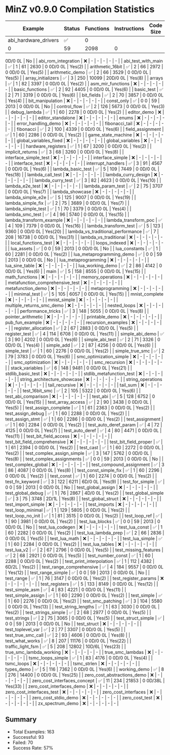 # MinZ v0.9.0 Compilation Statistics

| Example | Status | Functions | Instructions | Code Size | String Opts | SMC |
|---------|--------|-----------|--------------|-----------|-------------|-----|
| abi_hardware_drivers | ✅ | 0
0 | 59 | 2098 | 0
0D/0
0L | No |
| abi_rom_integration | ❌ | - | - | - | - | - |
| abi_test_with_main | ✅ | 1 | 61 | 2630 | 0
0D/0
0L | Yes(2) |
| arithmetic_16bit | ✅ | 2 | 66 | 2972 | 0
0D/0
0L | Yes(5) |
| arithmetic_demo | ✅ | 2 | 66 | 3529 | 0
0D/0
0L | Yes(5) |
| array_initializers | ✅ | 3 | 250 | 10099 | 20D/0
0L | Yes(8) |
| arrays | ✅ | 1 | 82 | 3397 | 0
0D/0
0L | Yes(2) |
| asm_mir_functions | ❌ | - | - | - | - | - |
| basic_functions | ✅ | 2 | 92 | 4405 | 0
0D/0
0L | Yes(6) |
| basic_test | ✅ | 2 | 71 | 3319 | 0
0D/0
0L | Yes(6) |
| bit_fields | ✅ | 2 | 70 | 3857 | 0
0D/0
0L | Yes(4) |
| bit_manipulation | ❌ | - | - | - | - | - |
| const_only | ✅ | 0
0 | 59 | 2013 | 0
0D/0
0L | No |
| control_flow | ✅ | 2 | 126 | 5673 | 0
0D/0
0L | Yes(3) |
| debug_lambda | ✅ | 1 | 60 | 2278 | 0
0D/0
0L | Yes(2) |
| editor_demo | ❌ | - | - | - | - | - |
| editor_standalone | ❌ | - | - | - | - | - |
| enums | ❌ | - | - | - | - | - |
| error_handling_demo | ❌ | - | - | - | - | - |
| fibonacci_tail | ❌ | - | - | - | - | - |
| fibonacci | ✅ | 2 | 100 | 4339 | 0
0D/0
0L | Yes(6) |
| field_assignment | ✅ | 1 | 60 | 2286 | 0
0D/0
0L | Yes(2) |
| game_state_machine | ❌ | - | - | - | - | - |
| global_variables_fixed | ❌ | - | - | - | - | - |
| global_variables | ❌ | - | - | - | - | - |
| hardware_registers | ✅ | 1 | 67 | 3200 | 0
0D/0
0L | Yes(2) |
| implicit_returns | ✅ | 3 | 68 | 3260 | 0
0D/0
0L | Yes(8) |
| interface_simple_test | ❌ | - | - | - | - | - |
| interface_simple | ❌ | - | - | - | - | - |
| interface_test | ❌ | - | - | - | - | - |
| interrupt_handlers | ✅ | 3 | 91 | 4567 | 0
0D/0
0L | Yes(6) |
| lambda_basic_test | ✅ | 5 | 109 | 7449 | 0
0D/0
0L | Yes(18) |
| lambda_call_test | ❌ | - | - | - | - | - |
| lambda_curry_design | ❌ | - | - | - | - | - |
| lambda_curry_test | ✅ | 3 | 82 | 4623 | 0
0D/0
0L | Yes(10) |
| lambda_e2e_test | ❌ | - | - | - | - | - |
| lambda_param_test | ✅ | 2 | 75 | 3707 | 0
0D/0
0L | Yes(7) |
| lambda_showcase | ❌ | - | - | - | - | - |
| lambda_simple_e2e | ✅ | 5 | 125 | 9007 | 0
0D/0
0L | Yes(19) |
| lambda_simple_fix | ✅ | 2 | 75 | 3689 | 0
0D/0
0L | Yes(7) |
| lambda_simple_test | ✅ | 1 | 70 | 3379 | 0
0D/0
0L | Yes(4) |
| lambda_smc_test | ✅ | 4 | 96 | 5740 | 0
0D/0
0L | Yes(15) |
| lambda_transform_example | ❌ | - | - | - | - | - |
| lambda_transform_poc | ✅ | 4 | 109 | 7379 | 0
0D/0
0L | Yes(16) |
| lambda_transform_test | ✅ | 5 | 123 | 9360 | 0
0D/0
0L | Yes(20) |
| lambda_vs_traditional_performance | ✅ | 7 | 208 | 16738 | 0
0D/0
0L | Yes(31) |
| lambda_vs_traditional | ❌ | - | - | - | - | - |
| local_functions_test | ❌ | - | - | - | - | - |
| loops_indexed | ❌ | - | - | - | - | - |
| lua_assets | ✅ | 0
0 | 59 | 2013 | 0
0D/0
0L | No |
| lua_constants | ✅ | 1 | 60 | 2281 | 0
0D/0
0L | Yes(2) |
| lua_metaprogramming_demo | ✅ | 0
0 | 59 | 2013 | 0
0D/0
0L | No |
| lua_metaprogramming | ❌ | - | - | - | - | - |
| lua_sine_table | ❌ | - | - | - | - | - |
| lua_working_demo | ✅ | 2 | 86 | 4142 | 0
0D/0
0L | Yes(6) |
| main | ✅ | 5 | 158 | 8555 | 0
0D/0
0L | Yes(15) |
| math_functions | ❌ | - | - | - | - | - |
| memory_operations | ❌ | - | - | - | - | - |
| metafunction_comprehensive_test | ❌ | - | - | - | - | - |
| metafunction_demo | ❌ | - | - | - | - | - |
| metaprogramming | ❌ | - | - | - | - | - |
| minimal_test | ✅ | 5 | 105 | 6057 | 0
0D/0
0L | Yes(15) |
| mnist_complete | ❌ | - | - | - | - | - |
| mnist_simple | ❌ | - | - | - | - | - |
| multiple_returns_smc_demo | ❌ | - | - | - | - | - |
| nested_loops | ❌ | - | - | - | - | - |
| performance_tricks | ✅ | 3 | 148 | 5055 | 0
0D/0
0L | Yes(8) |
| pointer_arithmetic | ❌ | - | - | - | - | - |
| printable_demo | ❌ | - | - | - | - | - |
| pub_fun_example | ❌ | - | - | - | - | - |
| recursion_examples | ❌ | - | - | - | - | - |
| register_allocation | ✅ | 2 | 67 | 2883 | 0
0D/0
0L | Yes(5) |
| register_test | ✅ | 4 | 114 | 6708 | 0
0D/0
0L | Yes(11) |
| simple_abi_demo | ✅ | 3 | 90 | 4202 | 0
0D/0
0L | Yes(6) |
| simple_abi_test | ✅ | 2 | 71 | 3326 | 0
0D/0
0L | Yes(4) |
| simple_add | ✅ | 2 | 87 | 4256 | 0
0D/0
0L | Yes(6) |
| simple_test | ✅ | 1 | 60 | 2276 | 0
0D/0
0L | Yes(2) |
| simple_true_smc | ✅ | 2 | 79 | 3783 | 0
0D/0
0L | Yes(6) |
| smc_optimization_simple | ❌ | - | - | - | - | - |
| smc_optimization | ❌ | - | - | - | - | - |
| smc_recursion | ❌ | - | - | - | - | - |
| stack_variables | ✅ | 6 | 148 | 9481 | 0
0D/0
0L | Yes(21) |
| stdlib_basic_test | ❌ | - | - | - | - | - |
| stdlib_metafunction_test | ❌ | - | - | - | - | - |
| string_architecture_showcase | ❌ | - | - | - | - | - |
| string_operations | ❌ | - | - | - | - | - |
| tail_recursive | ❌ | - | - | - | - | - |
| tail_sum | ❌ | - | - | - | - | - |
| test_16bit_smc | ✅ | 2 | 105 | 5322 | 0
0D/0
0L | Yes(6) |
| test_abi_comparison | ❌ | - | - | - | - | - |
| test_abi | ✅ | 5 | 128 | 6752 | 0
0D/0
0L | Yes(15) |
| test_array_access | ✅ | 2 | 90 | 3438 | 0
0D/0
0L | Yes(5) |
| test_assign_complete | ✅ | 1 | 61 | 2363 | 0
0D/0
0L | Yes(2) |
| test_assign_debug | ✅ | 1 | 60 | 2288 | 0
0D/0
0L | Yes(2) |
| test_assign_stmt | ✅ | 1 | 60 | 2286 | 0
0D/0
0L | Yes(2) |
| test_assignment | ✅ | 1 | 60 | 2284 | 0
0D/0
0L | Yes(2) |
| test_auto_deref_param | ✅ | 4 | 72 | 4125 | 0
0D/0
0L | Yes(7) |
| test_auto_deref | ✅ | 4 | 80 | 4471 | 0
0D/0
0L | Yes(11) |
| test_bit_field_access | ❌ | - | - | - | - | - |
| test_bit_field_comprehensive | ❌ | - | - | - | - | - |
| test_bit_field_proper | ✅ | 1 | 61 | 2394 | 0
0D/0
0L | Yes(2) |
| test_cast | ✅ | 1 | 60 | 2272 | 0
0D/0
0L | Yes(2) |
| test_complex_assign_simple | ✅ | 3 | 147 | 5762 | 0
0D/0
0L | Yes(8) |
| test_complex_assignments | ✅ | 0
0 | 59 | 2013 | 0
0D/0
0L | No |
| test_complex_global | ❌ | - | - | - | - | - |
| test_compound_assignment | ✅ | 3 | 86 | 4087 | 0
0D/0
0L | Yes(8) |
| test_const_simple_fix | ✅ | 1 | 60 | 2296 | 0
0D/0
0L | Yes(2) |
| test_const | ✅ | 1 | 60 | 2274 | 0
0D/0
0L | Yes(2) |
| test_fn_keyword | ✅ | 3 | 122 | 6211 | 6D/0
0L | Yes(9) |
| test_for_simple | ✅ | 0
0 | 59 | 2013 | 0
0D/0
0L | No |
| test_global_assign | ❌ | - | - | - | - | - |
| test_global_debug | ✅ | 1 | 76 | 2867 | 4D/0
0L | Yes(2) |
| test_global_simple | ✅ | 3 | 75 | 3748 | 2D/1L | Yes(8) |
| test_global_struct | ❌ | - | - | - | - | - |
| test_import_simple | ❌ | - | - | - | - | - |
| test_imports | ❌ | - | - | - | - | - |
| test_loop_minimal | ✅ | 1 | 129 | 5805 | 0
0D/0
0L | Yes(2) |
| test_loop_no_init | ✅ | 1 | 81 | 3515 | 0
0D/0
0L | Yes(2) |
| test_loop_ref | ✅ | 1 | 90 | 3981 | 0
0D/0
0L | Yes(2) |
| test_lua_blocks | ✅ | 0
0 | 59 | 2013 | 0
0D/0
0L | No |
| test_lua_codegen | ❌ | - | - | - | - | - |
| test_lua_const | ✅ | 1 | 60 | 2282 | 0
0D/0
0L | Yes(2) |
| test_lua_lambda_prep | ✅ | 2 | 66 | 2836 | 0
0D/0
0L | Yes(5) |
| test_lua_math | ❌ | - | - | - | - | - |
| test_lua_simple | ✅ | 1 | 60 | 2284 | 0
0D/0
0L | Yes(2) |
| test_lua_tables | ❌ | - | - | - | - | - |
| test_lua_v2 | ✅ | 2 | 67 | 2796 | 0
0D/0
0L | Yes(5) |
| test_missing_features | ✅ | 2 | 68 | 2921 | 0
0D/0
0L | Yes(5) |
| test_number_const | ✅ | 1 | 60 | 2288 | 0
0D/0
0L | Yes(2) |
| test_print_interpolation | ✅ | 1 | 112 | 4382 | 6D/2L | Yes(2) |
| test_range_comprehensive | ✅ | 4 | 184 | 9557 | 0
0D/0
0L | Yes(12) |
| test_range_simple | ✅ | 0
0 | 59 | 2013 | 0
0D/0
0L | No |
| test_range | ✅ | 1 | 76 | 3147 | 0
0D/0
0L | Yes(2) |
| test_register_params | ❌ | - | - | - | - | - |
| test_registers | ✅ | 5 | 133 | 8149 | 0
0D/0
0L | Yes(12) |
| test_simple_asm | ✅ | 4 | 83 | 4221 | 0
0D/0
0L | Yes(11) |
| test_simple_assign | ✅ | 1 | 60 | 2290 | 0
0D/0
0L | Yes(2) |
| test_simple | ✅ | 1 | 60 | 2276 | 0
0D/0
0L | Yes(2) |
| test_smc_patching | ✅ | 3 | 104 | 5580 | 0
0D/0
0L | Yes(13) |
| test_string_lengths | ✅ | 1 | 63 | 3030 | 0
0D/0
0L | Yes(2) |
| test_strings_simple | ✅ | 2 | 68 | 2977 | 0
0D/0
0L | Yes(5) |
| test_strings | ✅ | 2 | 75 | 3065 | 0
0D/0
0L | Yes(5) |
| test_struct_simple | ✅ | 0
0 | 59 | 2013 | 0
0D/0
0L | No |
| test_struct | ❌ | - | - | - | - | - |
| test_toplevel_var | ✅ | 2 | 77 | 3307 | 0
0D/0
0L | Yes(5) |
| test_true_smc_call | ✅ | 2 | 93 | 4606 | 0
0D/0
0L | Yes(8) |
| test_what_works | ✅ | 8 | 207 | 11176 | 0
0D/0
0L | Yes(22) |
| traffic_light_fsm | ✅ | 5 | 208 | 12802 | 10D/6L | Yes(23) |
| true_smc_lambda_working | ❌ | - | - | - | - | - |
| true_smc_lambdas | ❌ | - | - | - | - | - |
| tsmc_loops_simple | ✅ | 1 | 83 | 4176 | 0
0D/0
0L | Yes(4) |
| tsmc_loops | ❌ | - | - | - | - | - |
| tsmc_strlen | ❌ | - | - | - | - | - |
| types_demo | ✅ | 5 | 116 | 7362 | 0
0D/0
0L | Yes(6) |
| working_demo | ✅ | 8 | 276 | 14400 | 0
0D/0
0L | Yes(25) |
| zero_cost_abstractions_demo | ❌ | - | - | - | - | - |
| zero_cost_interfaces_concept | ✅ | 11 | 234 | 21853 | 0
0D/38L | Yes(33) |
| zero_cost_interfaces_demo | ❌ | - | - | - | - | - |
| zero_cost_interfaces_test | ❌ | - | - | - | - | - |
| zero_cost_interfaces | ❌ | - | - | - | - | - |
| zero_cost_stdio_demo | ❌ | - | - | - | - | - |
| zero_cost_test | ❌ | - | - | - | - | - |
| zx_spectrum_demo | ❌ | - | - | - | - | - |

## Summary
- Total Examples: 163
- Successful: 93
- Failed: 70
- Success Rate: 57%
